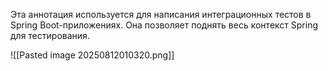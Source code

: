 Эта аннотация используется для написания интеграционных тестов в Spring Boot-приложениях. Она позволяет поднять весь контекст Spring для тестирования.

![[Pasted image 20250812010320.png]]

